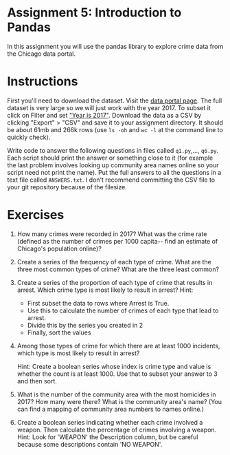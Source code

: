 # Assignment 5: Introduction to Pandas

In this assignment you will use the pandas library to explore crime data from the Chicago data portal.

# Instructions

First you'll need to download the dataset. Visit the [data portal page](https://data.cityofchicago.org/Public-Safety/Crimes-2001-to-present/ijzp-q8t2/data). The full dataset is very large so we will just work with the year 2017. To subset it click on Filter and set ["Year is 2017"](filter.png). Download the data as a CSV by clicking "Export" > "CSV" and save it to your assignment directory. It should be about 61mb and 266k rows (use `ls -oh` and `wc -l` at the command line to quickly check).

Write code to answer the following questions in files called `q1.py`,..., `q6.py`. Each script should print the answer or something close to it (for example the last problem involves looking up community area names online so your script need not print the name). Put the full answers to all the questions in a text file called `ANSWERS.txt`. I don't recommend committing the CSV file to your git repository because of the filesize.

# Exercises

1. How many crimes were recorded in 2017? What was the crime rate (defined as the number of crimes per 1000 capita-- find an estimate of Chicago's population online)?

2. Create a series of the frequency of each type of crime. What are the three most common types of crime? What are the three least common?

3. Create a series of the proportion of each type of crime that results in arrest. Which crime type is most likely to result in arrest? Hint:
    - First subset the data to rows where Arrest is True.
    - Use this to calculate the number of crimes of each type that lead to arrest.
    - Divide this by the series you created in 2
    - Finally, sort the values


4. Among those types of crime for which there are at least 1000 incidents, which type is most likely to result in arrest?

    Hint: Create a boolean series whose index is crime type and value is whether the count is at least 1000. Use that to subset your answer to 3 and then sort.

5. What is the number of the community area with the most homicides in 2017? How many were there? What is the community area's name? (You can find a mapping of community area numbers to names online.)

6. Create a boolean series indicating whether each crime involved a weapon. Then calculate the percentage of crimes involving a weapon. Hint: Look for 'WEAPON' the Description column, but be careful because some descriptions contain 'NO WEAPON'.
